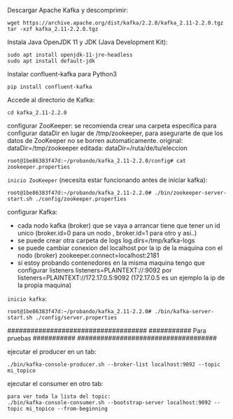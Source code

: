 
Descargar Apache Kafka y descomprimir:
```
wget https://archive.apache.org/dist/kafka/2.2.0/kafka_2.11-2.2.0.tgz
tar -xzf kafka_2.11-2.2.0.tgz
```

Instala Java OpenJDK 11 y JDK (Java Development Kit):
```
sudo apt install openjdk-11-jre-headless
sudo apt install default-jdk
```

Instalar confluent-kafka para Python3
```
pip install confluent-kafka
```

Accede al directorio de Kafka:
```
cd kafka_2.11-2.2.0
```

configurar ZooKeeper:
se recomienda crear una carpeta especifica para configurar dataDir en lugar de /tmp/zookeeper,
para asegurarte de que los datos de ZooKeeper no se borren automaticamente.
original: dataDir=/tmp/zookeeper
editada:  dataDir=/ruta/de/tu/eleccion
```
root@1be86383f47d:~/probando/kafka_2.11-2.2.0/config# cat zookeeper.properties
````
`inicio ZooKeeper` (necesita estar funcionando antes de iniciar kafka):
```
root@1be86383f47d:~/probando/kafka_2.11-2.2.0# ./bin/zookeeper-server-start.sh ./config/zookeeper.properties
```

configurar Kafka:
* cada nodo kafka (broker) que se vaya a arrancar tiene que tener un id unico
  (broker.id=0 para un nodo , broker.id=1 para otro y asi..)
* se puede crear otra carpeta de logs
  log.dirs=/tmp/kafka-logs
* se puede cambiar conexion del localhost por la ip de la maquina con el nodo (broker)
  zookeeper.connect=localhost:2181
* si estoy probando contenedores en la misma maquina tengo que configurar listeners
  listeners=PLAINTEXT://:9092 por listeners=PLAINTEXT://172.17.0.5:9092 
  (172.17.0.5 es un ejemplo la ip de la propia maquina)


`inicio kafka`:
```
root@1be86383f47d:~/probando/kafka_2.11-2.2.0# ./bin/kafka-server-start.sh ./config/server.properties
```

####################################
########### Para pruebas ###########
####################################

ejecutar el producer en un tab:
```
./bin/kafka-console-producer.sh --broker-list localhost:9092 --topic mi_topico
```

ejecutar el consumer en otro tab:
```
para ver toda la lista del topic:
./bin/kafka-console-consumer.sh --bootstrap-server localhost:9092 --topic mi_topico --from-beginning
```